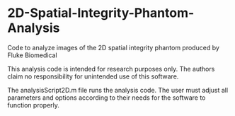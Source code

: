 # 2D-Spatial-Integrity-Phantom-Analysis
Code to analyze images of the 2D spatial integrity phantom produced by Fluke Biomedical

This analysis code is intended for research purposes only. The authors claim no responsibility for unintended use of this software.

The analysisScript2D.m file runs the analysis code. The user must adjust all parameters and options according to their needs for the software to function properly.
